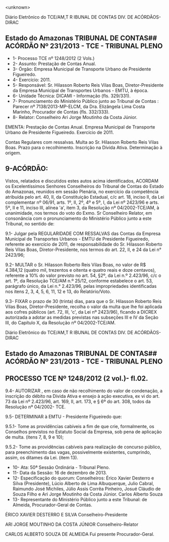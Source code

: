 &lt;unknown&gt;

Diário Eletrônico do TCE/AM,T R IBUNAL DE CONTAS DIV. DE ACÓRDÃOS-DIRAC

## Estado do Amazonas TRIBUNAL DE CONTAS## ACÓRDÃO Nº 231/2013 - TCE - TRIBUNAL PLENO

- 1- Processo TCE nº 1248/2012 (2 Vols.)
- 2- Assunto: Prestação de Contas Anual.
- 3- Órgão: Empresa Municipal de Transporte Urbano de Presidente Figueiredo.
- 4- Exercício: 2011.
- 5- Responsável: Sr. Hilasson Roberto Reis Vilas Boas, Diretor-Presidente da Empresa Municipal de Transportes Urbanos - EMTU, à época.
- 6- Unidade Técnica: DICAMI - Informação (fls. 329/331).
- 7-  Pronunciamento  do Ministério  Público  junto  ao Tribunal  de  Contas :  Parecer  nº 7138/2013-MP-ELCM, da Dra. Elizângela Lima Costa Marinho, Procurador de Contas (fls. 332/333).
- 8- Relator: Conselheiro Ari Jorge Moutinho da Costa Júnior.

EMENTA: Prestação  de  Contas  Anual.  Empresa Municipal de Transporte  Urbano  de  Presidente Figueiredo. Exercício de 2011.

Contas  Regulares  com  ressalvas.  Multa  ao  Sr. Hilasson  Roberto  Reis  Vilas  Boas.  Prazo  para  o recolhimento. Inscrição na Dívida Ativa. Determinação à origem.

## 9-ACÓRDÃO:

Vistos, relatados e discutidos estes autos acima identificados,  ACORDAM os Excelentíssimos  Senhores  Conselheiros  do  Tribunal  de  Contas  do  Estado  do Amazonas, reunidos em sessão Plenária, no exercício da competência atribuída pelo art. 40, II, da Constituição Estadual, c/c art. 18, inciso II, da Lei complementar nº 06/91, arts. 1º,  II,  2º,  4º  e  5º,  I,  da  Lei  nº  2423/96  e  arts.  5º,  II  e  11,  inciso  III,  alínea  'a',  item  3,  da Resolução  nº  04/2002-TCE/AM, à  unanimidade, nos  termos  do  voto  do  Exmo.  Sr Conselheiro Relator, em consonância com o pronunciamento do Ministério Público junto a este Tribunal, no sentido de:

9.1-  Julgar  pela  REGULARIDADE  COM  RESSALVAS das  Contas  da Empresa Municipal de Transportes Urbanos - EMTU de Presidente Figueiredo, referente ao  exercício  de  2011,  de  responsabilidade  do  Sr.  Hilasson  Roberto  Reis  Vilas  Boas, Diretor-Presidente, nos termos do art. 22, II, e 24 da Lei n° 2423/96;

9.2- MULTAR o  Sr. Hilasson  Roberto  Reis  Vilas  Boas,  no  valor  de R$ 4.384,12 (quatro mil, trezentos e oitenta e quatro reais e doze centavos), referente a 10% do  valor  previsto  no  art.  54,  §2º,  da  Lei  n.º  2.423/96,  c/c  o  art.  1º,  da  Resolução TCE/AM n.º 25/12, conforme estabelece o art. 53, parágrafo único, da Lei n.° 2.423/96, pelas impropriedades identificadas nos itens 2, 3, 4, 5, 6, 11, 12 e 13, do Relatório/Voto.

9.3- FIXAR o prazo de 30 (trinta)  dias, para que o Sr. Hilasson Roberto Reis  Vilas  Boas,  Diretor-Presidente,  recolha  o  valor  da  multa  que  lhe  foi  aplicada  aos cofres públicos (art. 72, III, 'c', da Lei nº 2423/96), ficando a DICREX autorizada a adotar as medidas previstas nas subseções III e IV da Seção III, do Capítulo X, da Resolução nº 04/2002-TCE/AM.

Diário Eletrônico do TCE/AM,T R IBUNAL DE CONTAS DIV. DE ACÓRDÃOS-DIRAC

## Estado do Amazonas TRIBUNAL DE CONTAS## ACÓRDÃO Nº 231/2013 - TCE - TRIBUNAL PLENO

## PROCESSO TCE Nº 1248/2012 (2 vol.)- fl.02.

9.4- AUTORIZAR ,  em caso de não recolhimento do valor de condenação, a inscrição do débito na Dívida Ativa e ensejo à ação executiva, ex vi do art. 73 da Lei nº 2.423/96, art. 169, II, art. 173, e § 6º do art. 308, todos da Resolução nº 04/2002- TCE.

9.5- DETERMINAR à EMTU - Presidente Figueiredo que:

9.5.1- Tome as providências cabíveis a fim de que crie, formalmente, os Conselhos previstos no Estatuto Social da Empresa, sob pena de aplicação de multa. (itens 7, 8, 9 e 10);

9.5.2-  Tome  as  providências  cabíveis  para  realização  de  concurso público, para preenchimento das vagas, possivelmente existentes, cumprindo, assim, os ditames da Lei. (item 13).

- 10- Ata: 50ª Sessão Ordinária - Tribunal Pleno.
- 11- Data da Sessão: 16 de dezembro de 2013.
- 12- Especificação do quorum: Conselheiros: Érico Xavier Desterro e Silva (Presidente), Lúcio  Alberto  de  Lima  Albuquerque,  Julio  Cabral,  Raimundo  José  Michiles,  Júlio  Assis Corrêa Pinheiro, Josué Cláudio de Souza Filho e Ari Jorge Moutinho da Costa Júnior. Carlos Alberto Souza
- 13- Representante do Ministério Público junto a este Tribunal: de Almeida, Procurador-Geral de Contas.

ÉRICO XAVIER DESTERRO E SILVA Conselheiro-Presidente

ARI JORGE MOUTINHO DA COSTA JÚNIOR Conselheiro-Relator

CARLOS ALBERTO SOUZA DE ALMEIDA Fui presente Procurador-Geral.